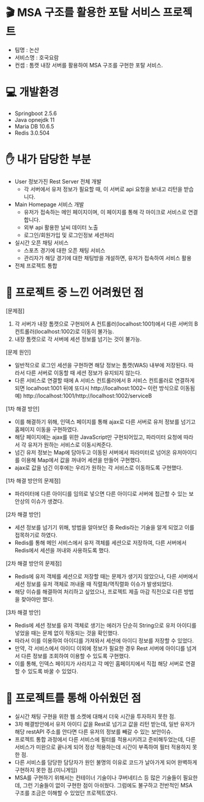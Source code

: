 # 🎬 MSA 구조를 활용한 포탈 서비스 프로젝트
- 팀명 : 논산
- 서비스명 : 호국요람
- 컨셉 : 톰캣 내장 서버를 활용하여 MSA 구조를 구현한 포탈 서비스.

# 💻 개발환경
- Springboot 2.5.6
- Java opnejdk 11
- Maria DB 10.6.5
- Redis 3.0.504

# ✋ 내가 담당한 부분
- User 정보가진 Rest Server 전체 개발
  * 각 서버에서 유저 정보가 필요할 때, 이 서버로 api 요청을 보내고 리턴을 받습니다.
- Main Homepage 서비스 개발
  * 유저가 접속하는 메인 페이지이며, 이 페이지를 통해 각 마이크로 서비스로 연결합니다.
  * 외부 api 활용한 날씨 데이터 노출
  * 로그인/회원가입 및 로그인정보 세션처리
- 실시간 오픈 채팅 서비스
  * 스포츠 경기에 대한 오픈 채팅 서비스
  * 관리자가 해당 경기에 대한 채팅방을 개설하면, 유저가 접속하여 서비스 활용
- 전체 프로젝트 통합

# 🧩 프로젝트 중 느낀 어려웠던 점
[문제점]
1. 각 서버가 내장 톰캣으로 구현되어 A 컨트롤러(localhost:1001)에서 다른 서버의 B 컨트롤러(localhost:1002)로 이동이 불가능.
2. 내장 톰캣으로 각 서버에 세션 정보를 넘기는 것이 불가능.
   
  [문제 원인]
  * 일반적으로 로그인 세션을 구현하면 해당 정보는 톰캣(WAS) 내부에 저장된다. 따라서 다른 서버로 이동할 때 세션 정보가 유지되지 않는다.
  * 다른 서비스로 연결할 때에 A 서비스 컨트롤러에서 B 서비스 컨트롤러로 연결하게 되면 localhost:1001 뒤에 또다시 http://localhost:1002~ 이런 방식으로 이동됨
    예) http://localhost:1001/http://localhost:1002/serviceB
    
  [1차 해결 방안]
  * 이를 해결하기 위해, 인덱스 페이지를 통해 ajax로 다른 서버로 유저 정보를 넘기고 홈페이지 이동을 구현하였다.
  * 해당 페이지에는 ajax를 위한 JavaScript만 구현되어있고, 파라미터 요청에 따라서 각 유저가 원하는 서비스로 이동시켜준다.
  * 넘긴 유저 정보는 Map에 담아두고 이동된 서버에서 파라미터로 넘어온 유저아이디를 이용해 Map에서 값을 꺼내어 세션을 만들어 구현했다.
  * ajax로 값을 넘긴 이후에는 우리가 원하는 각 서비스로 이동하도록 구현했다.
    
  [1차 해결 방안의 문제점]
  * 파라미터에 다른 아이디를 임의로 넣으면 다른 아이디로 서버에 접근할 수 있는 보안상의 이슈가 생겼다.

  [2차 해결 방안]
  * 세션 정보를 넘기기 위해, 방법을 알아보던 중 Redis라는 기술을 알게 되었고 이를 접목하기로 하였다.
  * Redis를 통해 메인 서비스에서 유저 객체를 세션으로 저장하여, 다른 서버에서 Redis에서 세션을 꺼내와 사용하도록 했다.
    
  [2차 해결 방안의 문제점]
  * Redis에 유저 객체를 세션으로 저장할 때는 문제가 생기지 않았으나, 다른 서버에서 세션 정보를 유저 객체로 꺼내올 때 직렬화/역직렬화 이슈가 발생되었다.
  * 해당 이슈를 해결하여 처리하고 싶었으나, 프로젝트 제출 마감 직전으로 다른 방법을 찾아야만 했다.
    
  [3차 해결 방안]
  * Redis에 세션 정보를 유저 객체로 생기는 에러가 단순히 String으로 유저 아이디를 넣었을 때는 문제 없이 작동되는 것을 확인했다.
  * 따라서 이를 이용하여 아이디를 가져와서 세션에 아이디 정보를 저장할 수 있었다.
  * 만약, 각 서비스에서 아이디 이외에 정보가 필요한 경우 Rest 서버에 아이디를 넘겨서 다른 정보를 조회하여 이용할 수 있도록 구현했다.
  * 이를 통해, 인덱스 페이지가 사라지고 각 메인 홈페이지에서 직접 해당 서버로 연결할 수 있도록 바꿀 수 있었다.

# 📌 프로젝트를 통해 아쉬웠던 점
  * 실시간 채팅 구현을 위한 웹 소켓에 대해서 더욱 시간을 투자하지 못한 점.
  * 3차 해결방안에서 유저 아이디 값을 Rest로 넘기고 값을 리턴 받는데, 일반 유저가 해당 restAPI 주소를 안다면 다른 유저의 정보를 빼갈 수 있는 보안이슈.
  * 프로젝트 통합 과정에서 다른 서비스에 필터를 적용시키려고 준비해두었는데, 다른 서비스가 미완으로 끝나게 되어 정상 적용하는데 시간이 부족하여 필터 적용하지 못한 점.
  * 다른 서비스를 담당한 담당자가 원인 불명의 이유로 코드가 날아가게 되어 완벽하게 구현하지 못한 점.(미니게임)
  * MSA를 구현하기 위해서는 컨테이너 기술이나 쿠버네티스 등 많은 기술들이 필요한데, 그런 기술들이 없이 구현한 점이 아쉬웠다. 그럼에도 불구하고 전반적인 MSA 구조를 조금은 이해할 수 있었던 프로젝트였다.






